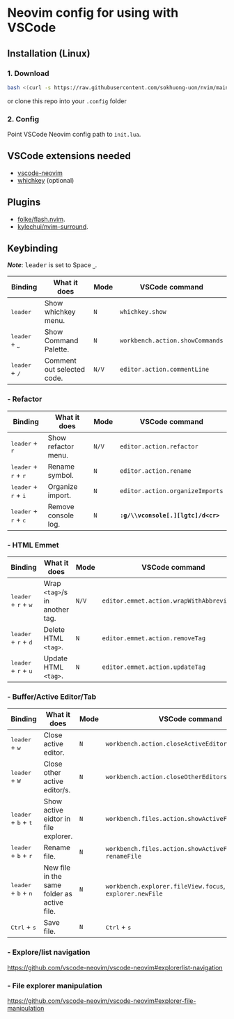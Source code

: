 # Neovim config for using with VSCode

## Installation (Linux)
### 1. Download
```bash
bash <(curl -s https://raw.githubusercontent.com/sokhuong-uon/nvim/main/installer.sh)
```
or clone this repo into your `.config` folder

### 2. Config
Point VSCode Neovim config path to `init.lua`.

## VSCode extensions needed

- [vscode-neovim](https://github.com/vscode-neovim/vscode-neovim)
- [whichkey](https://github.com/VSpaceCode/vscode-which-key) (optional)

## Plugins

- [folke/flash.nvim](https://github.com/folke/flash.nvim).
- [kylechui/nvim-surround](https://github.com/kylechui/nvim-surround).

## Keybinding

**_Note_**: <kbd>leader</kbd> is set to Space <kbd>⎵</kbd>.

| Binding                          | What it does               | Mode  | VSCode command                  |
| -------------------------------- | -------------------------- | ----- | ------------------------------- |
| <kbd>leader</kbd>                | Show whichkey menu.        | `N`   | `whichkey.show`                 |
| <kbd>leader</kbd> + <kbd>⎵</kbd> | Show Command Palette.      | `N`   | `workbench.action.showCommands` |
| <kbd>leader</kbd> + <kbd>/</kbd> | Comment out selected code. | `N/V` | `editor.action.commentLine`     |

### - Refactor

| Binding                                         | What it does        | Mode  | VSCode command                     |
| ----------------------------------------------- | ------------------- | ----- | ---------------------------------- |
| <kbd>leader</kbd> + <kbd>r</kbd>                | Show refactor menu. | `N/V` | `editor.action.refactor`           |
| <kbd>leader</kbd> + <kbd>r</kbd> + <kbd>r</kbd> | Rename symbol.      | `N`   | `editor.action.rename`             |
| <kbd>leader</kbd> + <kbd>r</kbd> + <kbd>i</kbd> | Organize import.    | `N`   | `editor.action.organizeImports`    |
| <kbd>leader</kbd> + <kbd>r</kbd> + <kbd>c</kbd> | Remove console log. | `N`   | **`:g/\\vconsole[.][lgtc]/d<cr>`** |

### - HTML Emmet

| Binding                                         | What it does                   | Mode  | VSCode command                             |
| ----------------------------------------------- | ------------------------------ | ----- | ------------------------------------------ |
| <kbd>leader</kbd> + <kbd>r</kbd> + <kbd>w</kbd> | Wrap `<tag>`/s in another tag. | `N/V` | `editor.emmet.action.wrapWithAbbreviation` |
| <kbd>leader</kbd> + <kbd>r</kbd> + <kbd>d</kbd> | Delete HTML `<tag>`.           | `N`   | `editor.emmet.action.removeTag`            |
| <kbd>leader</kbd> + <kbd>r</kbd> + <kbd>u</kbd> | Update HTML `<tag>`.           | `N`   | `editor.emmet.action.updateTag`            |

### - Buffer/Active Editor/Tab

| Binding                                         | What it does                                | Mode | VSCode command                                                  |
| ----------------------------------------------- | ------------------------------------------- | ---- | --------------------------------------------------------------- |
| <kbd>leader</kbd> + <kbd>w</kbd>                | Close active editor.                        | `N`  | `workbench.action.closeActiveEditor`                            |
| <kbd>leader</kbd> + <kbd>W</kbd>                | Close other active editor/s.                | `N`  | `workbench.action.closeOtherEditors`                            |
| <kbd>leader</kbd> + <kbd>b</kbd> + <kbd>t</kbd> | Show active eidtor in file explorer.        | `N`  | `workbench.files.action.showActiveFileInExplorer`               |
| <kbd>leader</kbd> + <kbd>b</kbd> + <kbd>r</kbd> | Rename file.                                | `N`  | `workbench.files.action.showActiveFileInExplorer`, `renameFile` |
| <kbd>leader</kbd> + <kbd>b</kbd> + <kbd>n</kbd> | New file in the same folder as active file. | `N`  | `workbench.explorer.fileView.focus`, `explorer.newFile`         |
| <kbd>Ctrl</kbd> + <kbd>s</kbd>                  | Save file.                                  | `N`  | <kbd>Ctrl</kbd> + <kbd>s</kbd>                                  |

<!-- <table>
  <thead style="color:green;">
    <td>Binding</td> <td>What is does</td> <td>Mode</td> <td>VSCode command</td>
  </thead>

  <tr>
    <td>Blackstreet</td> <td>Like the way you work it.</td> <td>No diggity.</td> <td>Ha yo, ha yo, ha yo, hay oh.<br>Woww</td>
  </tr>

</table> -->

### - Explore/list navigation

https://github.com/vscode-neovim/vscode-neovim#explorerlist-navigation

### - File explorer manipulation

https://github.com/vscode-neovim/vscode-neovim#explorer-file-manipulation
